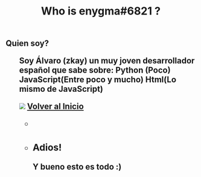 <!DOCTYPE html>
<html>
<head leng="es">
  <meta charset="UTF-8">
  <title>Enygma Info</title>
  <link rel="icon" type="image/svg+xml" href="enygma.png" />
  <meta name="description" content="Comandos de el bot de raid.">
  <style>
  @import url('https://fonts.googleapis.com/css2?family=Roboto:wght@300;400;700&display=swap');

body {
  background-color: #000000;
  color: #f2f2f2;
  font-family: 'Roboto', sans-serif;
}

header {
  text-align: center;
  padding: 20px;
}

h1 {
  font-size: 48px;
  margin: 0;
}

main {
  max-width: 800px;
  margin: 0 auto;
  padding: 20px;
}

section {
  margin-bottom: 40px;
}

h2 {
  font-size: 36px;
  margin-bottom: 20px;
}

ul {
  list-style: none;
  padding: 0;
}

li {
  margin-bottom: 20px;
}

h3 {
  font-size: 24px;
  margin-bottom: 10px;
}

p {
  font-size: 16px;
  margin: 0;
}

.btn {
  display: inline-block;
  padding: 8px 16px;
  border: 2px solid #f2f2f2;
  border-radius: 4px;
  background-color: #000000;
  color: #f2f2f2;
  font-size: 16px;
  text-decoration: none;
  transition: background-color 0.3s, border-color 0.3s, color 0.3s;
}

.btn:hover {
  background-color: #000000;
  border-color: #4a4a4a;
}


  </style>
</head>
<body>

  <header>
    <h1>Who is enygma#6821 ?</h1>
  </header>

  <main>
    <section>
      <h2>Quien soy?<ul>
             <p>Soy Álvaro (zkay) un muy joven desarrollador español que sabe sobre: Python (Poco) JavaScript(Entre poco y mucho) Html(Lo mismo de JavaScript)</p>
         <div class="container">
        <img src="https://aboutme--enygma6821.repl.co/enygma.png" class="logo">
            <a href="/" class="btn" target="_blank">Volver al Inicio</a>
        
<ul>

  <li>
  <li>
    <h3>Adios!</h3>
    <p>Y bueno esto es todo :)</p>
